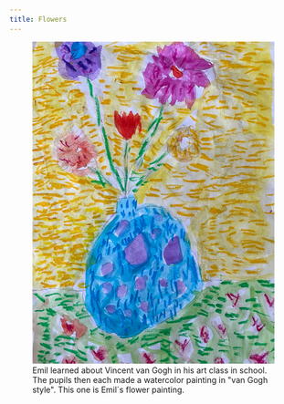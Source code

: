 ```yaml
---
title: Flowers
---
```

<figure>
<img src="/img/emil-drawing/IMG_4998.jpg" alt="A light blue flower vase against a bright yellow background with five different colored flowers in it.">
<figcaption>Emil learned about Vincent van Gogh in his art class in school. The pupils then each made a watercolor painting in "van Gogh style". This one is Emil´s flower painting. </figcaption>
</figure>